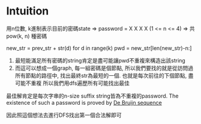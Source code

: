# Intuition

用n位數, k進制表示目前的密碼state
=> password = X X X X (1 <= n <= 4)
=> 共 pow(k, n) 種密碼

new_str = prev_str + str(d) for d in range(k)
pwd = new_str[len(new_str)-n:]

1. 最短能滿足所有密碼的string肯定是盡可能讓pwd不重複來構造出該string
2. 而這可以想成一個graph, 每一組密碼是個節點, 所以我們要找的就是從訪問過所有節點的路徑中, 找出最終str為最短的一個. 也就是每次前往的下個節點, 盡可能不重複
所以我們用dfs遍歷所有可能找出最佳

最佳解肯定是每次字串的n-size suffix string皆為不重複的password. The existence of such a password is proved by [De Bruijn sequence](https://en.wikipedia.org/wiki/De_Bruijn_sequence#Uses)

因此照這個想法去進行DFS找出第一個合法解即可